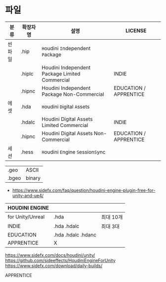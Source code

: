# 파일


| 분류   | 확장자명 | 설명                                           | LICENSE                |
| ------ | -------- | ---------------------------------------------- | ---------------------- |
| 씬파일 | .hip     | `H`oudini `I`ndependent `P`ackage              |                        |
|        | .hiplc   | Houdini Independent Package Limited Commercial | INDIE                  |
|        | .hipnc   | Houdini Independent Package Non-Commercial     | EDUCATION / APPRENTICE |
| 에셋   | .hda     | `H`oudini `D`igital `A`ssets                   |                        |
|        | .hdalc   | Houdini Digital Assets Limited Commercial      | INDIE                  |
|        | .hipnc   | Houdini Digital Assets Non-Commercial          | EDUCATION / APPRENTICE |
| 세션   | .hess    | `H`oudini `E`ngine `S`ession`S`ync             |                        |



|       |        |
| ----- | ------ |
| .geo  | ASCII  |
| .bgeo | binary |

- https://www.sidefx.com/faq/question/houdini-engine-plugin-free-for-unity-and-ue4/


| HOUDINI ENGINE   |                    |           |
| ---------------- | ------------------ | --------- |
| for Unity/Unreal | .hda               | 최대 10개 |
| INDIE            | .hda .hdalc        | 최대 3대  |
| EDUCATION        | .hda .hdalc .hdanc |           |
| APPRENTICE       | X                  |           |

https://www.sidefx.com/docs/houdini/unity/
https://github.com/sideeffects/HoudiniEngineForUnity
https://www.sidefx.com/download/daily-builds/


APPRENTICE
